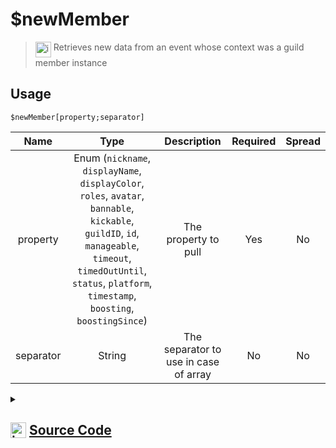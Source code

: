 # $newMember
> <img align="top" src="https://upload.wikimedia.org/wikipedia/commons/thumb/e/e4/Infobox_info_icon.svg/160px-Infobox_info_icon.svg.png?20150409153300" alt="image" width="25" height="auto"> Retrieves new data from an event whose context was a guild member instance
## Usage
```
$newMember[property;separator]
```
| Name | Type | Description | Required | Spread
| :---: | :---: | :---: | :---: | :---: |
property | Enum (`nickname`, `displayName`, `displayColor`, `roles`, `avatar`, `bannable`, `kickable`, `guildID`, `id`, `manageable`, `timeout`, `timedOutUntil`, `status`, `platform`, `timestamp`, `boosting`, `boostingSince`) | The property to pull | Yes | No
separator | String | The separator to use in case of array | No | No
<details>
<summary>
    
## <img align="top" src="https://cdn4.iconfinder.com/data/icons/iconsimple-logotypes/512/github-512.png" alt="image" width="25" height="auto">  [Source Code](https://github.com/tryforge/ForgeScript-V2/blob/main/src/native/newMember.ts)
    
</summary>
    
```ts
import { MemberProperties, MemberProperty } from "../properties/member"
import { ArgType, NativeFunction, Return } from "../structures"

export default new NativeFunction({
    name: "$newMember",
    description: "Retrieves new data from an event whose context was a guild member instance",
    brackets: true,
    unwrap: true,
    args: [
        {
            name: "property",
            description: "The property to pull",
            rest: false,
            type: ArgType.Enum,
            enum: MemberProperty,
            required: true
        },
        {
            name: "separator",
            description: "The separator to use in case of array",
            rest: false,
            type: ArgType.String
        }
    ],
    execute(ctx, [ prop, sep ]) {
        return Return.success(
            MemberProperties[prop](ctx.states?.member?.new, sep)
        )
    },
})
```
    
</details>
